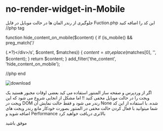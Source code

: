 # no-render-widget-in-Mobile
جلوگیری از رندر المان ها در حالت موبایل 
در فایل Fuction.php این کد را اضافه کنید
//php tag

function hide_content_on_mobile($content) {
    if (is_mobile() && preg_match('/<div class=".*?\belementor-hidden-mobile\b.*?">(.*?)<\/div>/s', $content, $matches)) {
        $content = str_replace($matches[0], '', $content);
    }
    return $content;
}
add_filter('the_content', 'hide_content_on_mobile');



//php end

![download](https://github.com/farshidzahedi/no-render-widget-in-Mobile/assets/68387753/5d938da9-de58-4da1-a4a7-0a55af361a28)

اگر از وردپرس و صفحه ساز المنتور استفاده می کید بعضی اوقات مجبور هستید یک ویجت را در حالت موبایل مخفی کنید !!
اما مشکل از انجایی شروع می شود که این ویجت در DOM رندر می شود و فقط حالت نمایش آن None شده. با استفاده از این کد شما میتوانید با فعال کردن حالت مخفی در المنتور بصورت خودکار مانع رندر ویجت های اضافه شوید و Performance بالاتری دریافت خواهید کرد

موفق باشید
